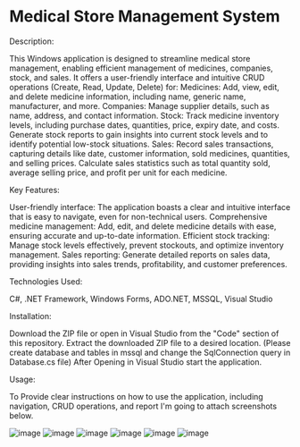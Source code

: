 # Medical Store Management System

Description:

This Windows application is designed to streamline medical store management, enabling efficient management of medicines, companies, stock, and sales. It offers a user-friendly interface and intuitive CRUD operations (Create, Read, Update, Delete) for:
Medicines: Add, view, edit, and delete medicine information, including name, generic name, manufacturer, and more.
Companies: Manage supplier details, such as name, address, and contact information.
Stock: Track medicine inventory levels, including purchase dates, quantities, price, expiry date, and costs. Generate stock reports to gain insights into current stock levels and to identify potential low-stock situations.
Sales: Record sales transactions, capturing details like date, customer information, sold medicines, quantities, and selling prices. Calculate sales statistics such as total quantity sold, average selling price, and profit per unit for each medicine.

Key Features:

User-friendly interface: The application boasts a clear and intuitive interface that is easy to navigate, even for non-technical users.
Comprehensive medicine management: Add, edit, and delete medicine details with ease, ensuring accurate and up-to-date information.
Efficient stock tracking: Manage stock levels effectively, prevent stockouts, and optimize inventory management.
Sales reporting: Generate detailed reports on sales data, providing insights into sales trends, profitability, and customer preferences.

Technologies Used:

C#, .NET Framework, Windows Forms, ADO.NET, MSSQL, Visual Studio

Installation:

Download the ZIP file or open in Visual Studio from the "Code" section of this repository.
Extract the downloaded ZIP file to a desired location.
(Please create database and tables in mssql and change the SqlConnection query in Database.cs file)
After Opening in Visual Studio start the application.

Usage:

To Provide clear instructions on how to use the application, including navigation, CRUD operations, and report I'm going to attach screenshots below.

![image](https://github.com/omkarmaliGit/MedicalStoreManagementSystem/assets/113759551/33d78012-d5f4-4bbf-a869-ebfd366b9a24)
![image](https://github.com/omkarmaliGit/MedicalStoreManagementSystem/assets/113759551/b020d021-a187-499d-ae32-305b664cf46c)
![image](https://github.com/omkarmaliGit/MedicalStoreManagementSystem/assets/113759551/8f6938d6-a92a-4904-bf59-c92f2d828ee9)
![image](https://github.com/omkarmaliGit/MedicalStoreManagementSystem/assets/113759551/bbc8be15-29fe-4e55-bd0d-21ae9ea4c563)
![image](https://github.com/omkarmaliGit/MedicalStoreManagementSystem/assets/113759551/bd66938b-8e6b-4fae-a798-496f0a492fbc)
![image](https://github.com/omkarmaliGit/MedicalStoreManagementSystem/assets/113759551/74b6bdae-0cd8-45df-8d50-699ef314d974)
